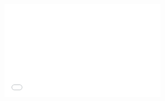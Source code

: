 <iframe width="100%" height="300" src="//jsrun.net/AJqKp/embedded/all/light/" allowfullscreen="allowfullscreen" frameborder="0"></iframe>